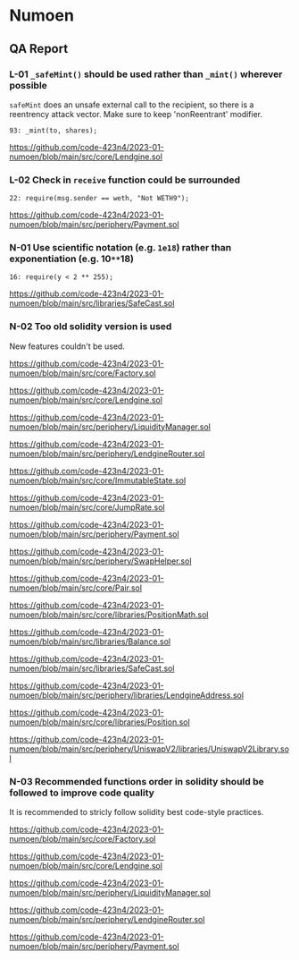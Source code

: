 # Numoen

## QA Report

### L-01 `_safeMint()` should be used rather than `_mint()` wherever possible

`safeMint` does an unsafe external call to the recipient, so there is a reentrency attack vector. Make sure to keep 'nonReentrant' modifier.

```solidity
93: _mint(to, shares);
```

https://github.com/code-423n4/2023-01-numoen/blob/main/src/core/Lendgine.sol

### L-02 Check in `receive` function could be surrounded

```solidity
22: require(msg.sender == weth, "Not WETH9");
```

https://github.com/code-423n4/2023-01-numoen/blob/main/src/periphery/Payment.sol

### N-01 Use scientific notation (e.g. `1e18`) rather than exponentiation (e.g. 10`**`18)

```solidity
16: require(y < 2 ** 255);
```

https://github.com/code-423n4/2023-01-numoen/blob/main/src/libraries/SafeCast.sol

### N-02 Too old solidity version is used

New features couldn't be used.

https://github.com/code-423n4/2023-01-numoen/blob/main/src/core/Factory.sol

https://github.com/code-423n4/2023-01-numoen/blob/main/src/core/Lendgine.sol

https://github.com/code-423n4/2023-01-numoen/blob/main/src/periphery/LiquidityManager.sol

https://github.com/code-423n4/2023-01-numoen/blob/main/src/periphery/LendgineRouter.sol

https://github.com/code-423n4/2023-01-numoen/blob/main/src/core/ImmutableState.sol

https://github.com/code-423n4/2023-01-numoen/blob/main/src/core/JumpRate.sol

https://github.com/code-423n4/2023-01-numoen/blob/main/src/periphery/Payment.sol

https://github.com/code-423n4/2023-01-numoen/blob/main/src/periphery/SwapHelper.sol

https://github.com/code-423n4/2023-01-numoen/blob/main/src/core/Pair.sol

https://github.com/code-423n4/2023-01-numoen/blob/main/src/core/libraries/PositionMath.sol

https://github.com/code-423n4/2023-01-numoen/blob/main/src/libraries/Balance.sol

https://github.com/code-423n4/2023-01-numoen/blob/main/src/libraries/SafeCast.sol

https://github.com/code-423n4/2023-01-numoen/blob/main/src/periphery/libraries/LendgineAddress.sol

https://github.com/code-423n4/2023-01-numoen/blob/main/src/core/libraries/Position.sol

https://github.com/code-423n4/2023-01-numoen/blob/main/src/periphery/UniswapV2/libraries/UniswapV2Library.sol

### N-03 Recommended functions order in solidity should be followed to improve code quality

It is recommended to stricly follow solidity best code-style practices.

https://github.com/code-423n4/2023-01-numoen/blob/main/src/core/Factory.sol

https://github.com/code-423n4/2023-01-numoen/blob/main/src/core/Lendgine.sol

https://github.com/code-423n4/2023-01-numoen/blob/main/src/periphery/LiquidityManager.sol

https://github.com/code-423n4/2023-01-numoen/blob/main/src/periphery/LendgineRouter.sol

https://github.com/code-423n4/2023-01-numoen/blob/main/src/periphery/Payment.sol
